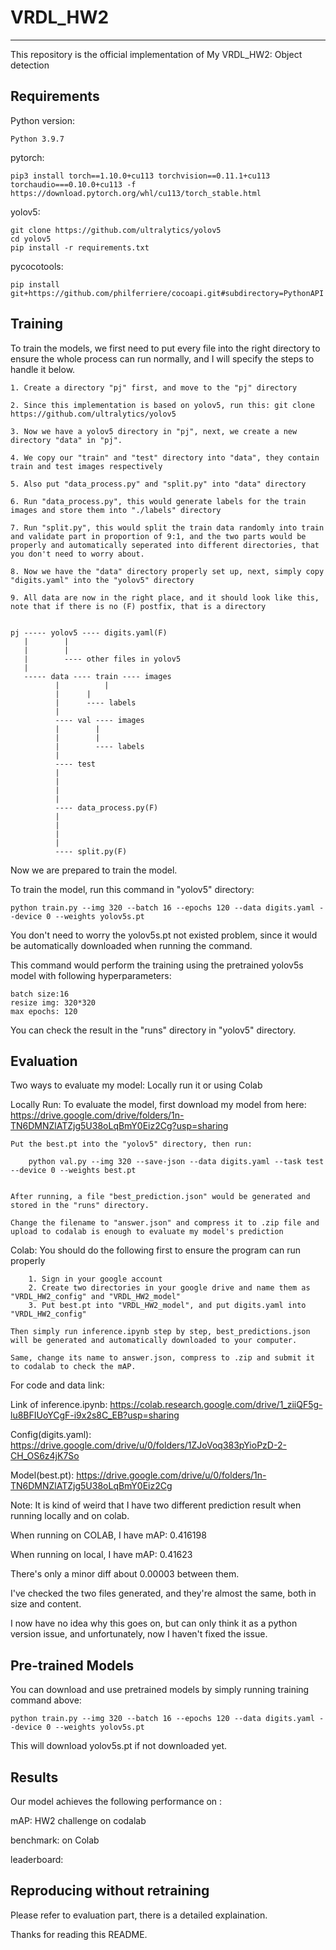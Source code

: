 # VRDL_HW2
-------------------------------------------------------------------------
This repository is the official implementation of My VRDL_HW2: Object detection



Requirements
-------------------------------------------------------------------------
Python version:
	
	Python 3.9.7

pytorch:
	
	pip3 install torch==1.10.0+cu113 torchvision==0.11.1+cu113 torchaudio===0.10.0+cu113 -f https://download.pytorch.org/whl/cu113/torch_stable.html

yolov5:
	
	git clone https://github.com/ultralytics/yolov5
	cd yolov5
	pip install -r requirements.txt

pycocotools:

	pip install git+https://github.com/philferriere/cocoapi.git#subdirectory=PythonAPI



Training
-------------------------------------------------------------------------
To train the models, we first need to put every file into the right directory to ensure the whole process can run normally, and I will specify the steps to handle it below.

	1. Create a directory "pj" first, and move to the "pj" directory 
	
	2. Since this implementation is based on yolov5, run this: git clone https://github.com/ultralytics/yolov5
	
	3. Now we have a yolov5 directory in "pj", next, we create a new directory "data" in "pj".
	
	4. We copy our "train" and "test" directory into "data", they contain train and test images respectively
	
	5. Also put "data_process.py" and "split.py" into "data" directory
	
	6. Run "data_process.py", this would generate labels for the train images and store them into "./labels" directory

	7. Run "split.py", this would split the train data randomly into train and validate part in proportion of 9:1, and the two parts would be properly and automatically seperated into different directories, that you don't need to worry about.
	
	8. Now we have the "data" directory properly set up, next, simply copy "digits.yaml" into the "yolov5" directory
	
	9. All data are now in the right place, and it should look like this, note that if there is no (F) postfix, that is a directory
	
	
	pj ----- yolov5 ---- digits.yaml(F) 
	   |		|
	   |		|
	   |		---- other files in yolov5
	   |
	   ----- data ---- train ---- images
	   	      |          |
		      |		 |
		      |		 ---- labels
		      |
		      ---- val ---- images
		      |	       |
		      |	       |
		      |	       ---- labels
		      |
		      ---- test
		      |
		      |
		      |
		      |
		      ---- data_process.py(F)
		      |
		      |
		      |
		      |
		      ---- split.py(F)

Now we are prepared to train the model.

To train the model, run this command in "yolov5" directory:

	python train.py --img 320 --batch 16 --epochs 120 --data digits.yaml --device 0 --weights yolov5s.pt

You don't need to worry the yolov5s.pt not existed problem, since it would be automatically downloaded when running the command.

This command would perform the training using the pretrained yolov5s model with following hyperparameters:
	
	batch size:16
	resize img: 320*320
	max epochs: 120

You can check the result in the "runs" directory in "yolov5" directory.

Evaluation
-------------------------------------------------------------------------
Two ways to evaluate my model: Locally run it or using Colab

Locally Run:
	To evaluate the model, first download my model from here:
	https://drive.google.com/drive/folders/1n-TN6DMNZlATZjg5U38oLqBmY0Eiz2Cg?usp=sharing

	Put the best.pt into the "yolov5" directory, then run:

		python val.py --img 320 --save-json --data digits.yaml --task test --device 0 --weights best.pt
	

	After running, a file "best_prediction.json" would be generated and stored in the "runs" directory.
    
	Change the filename to "answer.json" and compress it to .zip file and upload to codalab is enough to evaluate my model's prediction
	
Colab:
	You should do the following first to ensure the program can run properly
		
		1. Sign in your google account
		2. Create two directories in your google drive and name them as "VRDL_HW2_config" and "VRDL_HW2_model"
		3. Put best.pt into "VRDL_HW2_model", and put digits.yaml into "VRDL_HW2_config"
		
	Then simply run inference.ipynb step by step, best_predictions.json will be generated and automatically downloaded to your computer.
	
	Same, change its name to answer.json, compress to .zip and submit it to codalab to check the mAP. 
	
For code and data link:

Link of inference.ipynb: https://colab.research.google.com/drive/1_ziiQF5g-lu8BFIUoYCgF-i9x2s8C_EB?usp=sharing
		
Config(digits.yaml): https://drive.google.com/drive/u/0/folders/1ZJoVoq383pYioPzD-2-CH_OS6z4jK7So
		
Model(best.pt): https://drive.google.com/drive/u/0/folders/1n-TN6DMNZlATZjg5U38oLqBmY0Eiz2Cg


Note: It is kind of weird that I have two different prediction result when running locally and on colab.

When running on COLAB, I have mAP: 0.416198 

When running on local, I have mAP: 0.41623

There's only a minor diff about 0.00003 between them.

I've checked the two files generated, and they're almost the same, both in size and content.

I now have no idea why this goes on, but can only think it as a python version issue, and unfortunately, now I haven't fixed the issue.


	
Pre-trained Models
-------------------------------------------------------------------------
You can download and use pretrained models by simply running training command above:
    
	python train.py --img 320 --batch 16 --epochs 120 --data digits.yaml --device 0 --weights yolov5s.pt

This will download yolov5s.pt if not downloaded yet.
    
    
Results
-------------------------------------------------------------------------
Our model achieves the following performance on :

mAP: HW2 challenge on codalab	


benchmark: on Colab


leaderboard:


Reproducing without retraining
-------------------------------------------------------------------------
Please refer to evaluation part, there is a detailed explaination.





Thanks for reading this README.
